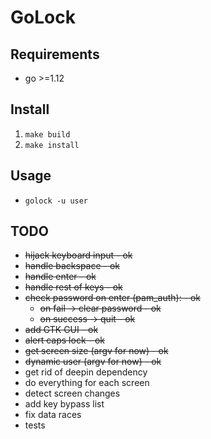 # GoLock

## Requirements
- go >=1.12

## Install
1. `make build`
1. `make install`

## Usage
- `golock -u user`

## TODO
- ~~hijack keyboard input - ok~~
- ~~handle backspace - ok~~
- ~~handle enter - ok~~
- ~~handle rest of keys - ok~~
- ~~check password on enter (pam_auth): - ok~~
  - ~~on fail    -> clear password - ok~~
  - ~~on success -> quit - ok~~
- ~~add GTK GUI - ok~~
- ~~alert caps lock - ok~~
- ~~get screen size (argv for now) - ok~~
- ~~dynamic user (argv for now) - ok~~
- get rid of deepin dependency
- do everything for each screen
- detect screen changes
- add key bypass list
- fix data races
- tests
